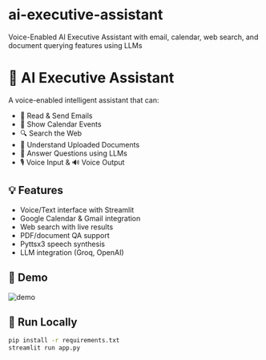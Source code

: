 # ai-executive-assistant
Voice-Enabled AI Executive Assistant with email, calendar, web search, and document querying features using LLMs
# 🤖 AI Executive Assistant

A voice-enabled intelligent assistant that can:
- 📨 Read & Send Emails
- 📅 Show Calendar Events
- 🔍 Search the Web
- 📄 Understand Uploaded Documents
- 🧠 Answer Questions using LLMs
- 🎙️ Voice Input & 🔊 Voice Output

## 💡 Features
- Voice/Text interface with Streamlit
- Google Calendar & Gmail integration
- Web search with live results
- PDF/document QA support
- Pyttsx3 speech synthesis
- LLM integration (Groq, OpenAI)

## 📸 Demo
![demo](screenshots/assistant_ui.png)

## 🚀 Run Locally
```bash
pip install -r requirements.txt
streamlit run app.py
